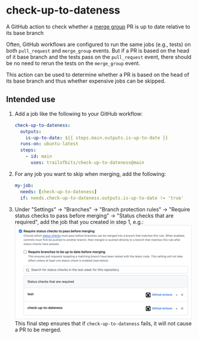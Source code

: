 # check-up-to-dateness

A GitHub action to check whether a [merge group] PR is up to date relative to its base branch

Often, GitHub workflows are configured to run the same jobs (e.g., tests) on both `pull_request` and `merge_group` events. But if a PR is based on the head of it base branch and the tests pass on the `pull_request` event, there should be no need to rerun the tests on the `merge_group` event.

This action can be used to determine whether a PR is based on the head of its base branch and thus whether expensive jobs can be skipped.

## Intended use

1. Add a job like the following to your GitHub workflow:
   ```yml
   check-up-to-dateness:
     outputs:
       is-up-to-date: ${{ steps.main.outputs.is-up-to-date }}
     runs-on: ubuntu-latest
     steps:
       - id: main
         uses: trailofbits/check-up-to-dateness@main
   ```
2. For any job you want to skip when merging, add the following:
   ```yml
   my-job:
     needs: [check-up-to-dateness]
     if: needs.check-up-to-dateness.outputs.is-up-to-date != 'true'
   ```
3. Under "Settings" -> "Branches" -> "Branch protection rules" -> "Require status checks to pass before merging" -> "Status checks that are required", add the job that you created in step 1, e.g.:
   <img src="etc/required_status_checks.png">
   This final step ensures that if `check-up-to-dateness` fails, it will not cause a PR to be merged.

[merge group]: https://docs.github.com/en/repositories/configuring-branches-and-merges-in-your-repository/configuring-pull-request-merges/managing-a-merge-queue
